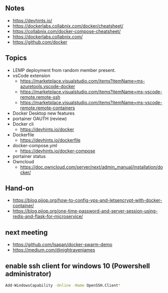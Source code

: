 ## Notes
- https://devhints.io/
- https://dockerlabs.collabnix.com/docker/cheatsheet/
- https://collabnix.com/docker-compose-cheatsheet/
- https://dockerlabs.collabnix.com/
- https://github.com/docker

## Topics
- LEMP deployment from random member present.
- vsCode extension
    - https://marketplace.visualstudio.com/items?itemName=ms-azuretools.vscode-docker
    - https://marketplace.visualstudio.com/items?itemName=ms-vscode-remote.remote-ssh
    - https://marketplace.visualstudio.com/items?itemName=ms-vscode-remote.remote-containers
- Docker Desktop new features
- portainer OAUTH (review)
- Docker cli
    - https://devhints.io/docker
- Dockerfile
    - https://devhints.io/dockerfile
- docker-compose.yml
    - https://devhints.io/docker-compose
- portainer status
- Owncloud
    - https://doc.owncloud.com/server/next/admin_manual/installation/docker/

## Hand-on
- https://blog.pjjop.org/how-to-config-vps-and-letsencrypt-with-docker-container/
- https://blog.pjjop.org/one-time-password-and-server-session-using-redis-and-flask-for-microservice/

## next meeting
- https://github.com/lsapan/docker-swarm-demo
- https://medium.com/@nightravenjames

## enable ssh client for windows 10 (Powershell administrator)
```sh
Add-WindowsCapability -Online -Name OpenSSH.Client*
```